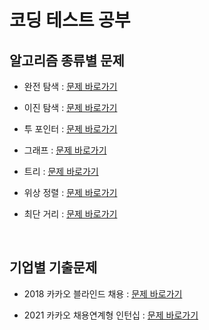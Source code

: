 # 코딩 테스트 공부

## 알고리즘 종류별 문제
* 완전 탐색 : [문제 바로가기](https://github.com/qlsdud0604/coding-test/tree/main/brute-force)

* 이진 탐색 : [문제 바로가기](https://github.com/qlsdud0604/coding-test/tree/main/binary-search)

* 투 포인터 : [문제 바로가기](https://github.com/qlsdud0604/coding-test/tree/main/two-pointers)

* 그래프 : [문제 바로가기](https://github.com/qlsdud0604/coding-test/tree/main/graph)

* 트리 : [문제 바로가기](https://github.com/qlsdud0604/coding-test/tree/main/tree)

* 위상 정렬 : [문제 바로가기](https://github.com/qlsdud0604/coding-test/tree/main/topological-sorting)

* 최단 거리 : [문제 바로가기](https://github.com/qlsdud0604/coding-test/tree/main/dijkstra)
</br>

## 기업별 기출문제
* 2018 카카오 블라인드 채용 : [문제 바로가기](https://github.com/qlsdud0604/coding-test/tree/main/2018-kakao-blind-recruitment)

* 2021 카카오 채용연계형 인턴십 : [문제 바로가기](https://github.com/qlsdud0604/coding-test/tree/main/2021-kakao-internship)
</br>
